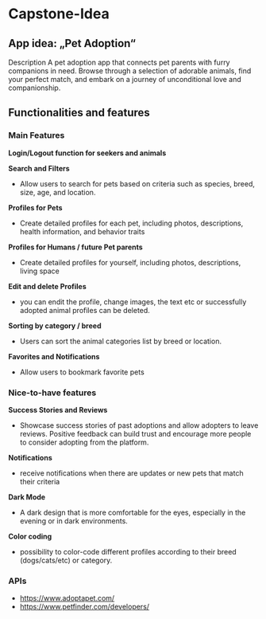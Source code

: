 # Capstone-Idea

## App idea: „Pet Adoption“

Description
A pet adoption app that connects  pet parents with furry companions in need. Browse through a selection of adorable animals, find your perfect match, and embark on a journey of unconditional love and companionship.

## Functionalities and features

### Main Features

**Login/Logout function for seekers and animals**

**Search and Filters**
- Allow users to search for pets based on criteria such as species, breed, size, age, and location.

**Profiles for Pets**
- Create detailed profiles for each pet, including photos, descriptions, health information, and behavior traits

**Profiles for Humans / future Pet parents**
- Create detailed profiles for yourself, including photos, descriptions, living space

**Edit and delete Profiles**
- you can endit the profile, change images, the text etc or successfully adopted animal profiles can be deleted.

**Sorting by category / breed**
- Users can sort the animal categories list by breed or location.

**Favorites and Notifications**
- Allow users to bookmark favorite pets 


### Nice-to-have features

**Success Stories and Reviews**
- Showcase success stories of past adoptions and allow adopters to leave reviews. Positive feedback can build trust and encourage more people to consider adopting from the platform.

**Notifications**
- receive notifications when there are updates or new pets that match their criteria

**Dark Mode**
- A dark design that is more comfortable for the eyes, especially in the evening or in dark environments.

**Color coding**
- possibility to color-code different profiles according to their breed (dogs/cats/etc) or category.


### APIs
- https://www.adoptapet.com/
- https://www.petfinder.com/developers/ 
